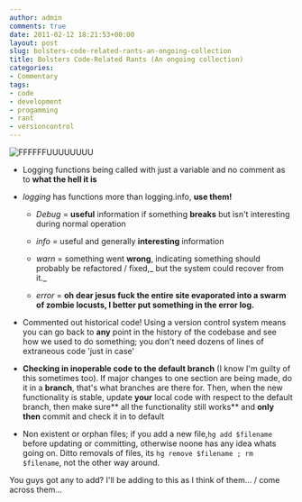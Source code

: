 ```yaml
---
author: admin
comments: true
date: 2011-02-12 18:21:53+00:00
layout: post
slug: bolsters-code-related-rants-an-ongoing-collection
title: Bolsters Code-Related Rants (An ongoing collection)
categories:
- Commentary
tags:
- code
- development
- progamming
- rant
- versioncontrol
---
```


![FFFFFFUUUUUUUU](http://kissmyalas.com/wp-content/uploads/2010/05/RageFace.jpg)

	
  * Logging functions being called with just a variable and no comment as to **what the hell it is**

	
  * _logging_ has functions more than logging.info, **use them!**

	
    * _Debug_ = **useful** information if something **breaks** but isn't interesting during normal operation

	
    * _info_ = useful and generally **interesting** information

	
    * _warn_ = something went **wrong**, indicating something should probably be refactored / fixed,_ but the system could recover from it._ 

	
    * _error_ = **oh dear jesus fuck the entire site evaporated into a swarm of zombie locusts, I better put something in the error log.**

	
  * Commented out historical code! Using a version control system means you can go back to **any** point in the history of the codebase and see how we used to do something; you don't need dozens of lines of extraneous code 'just in case'

	
  * **Checking in inoperable code to the default branch** (I know I'm guilty of this sometimes too). If major changes to one section are being made, do it in a **branch**, that's what branches are there for. Then, when the new functionality is stable, update **your** local code with respect to the default branch, then make sure** all the functionality still works** and **only** **then** commit and check it in to default

	
  * Non existent or orphan files; if you add a new file,`hg add $filename` before updating or committing, otherwise noone has any idea whats going on. Ditto removals of files, its `hg remove $filename ; rm $filename`, not the other way around.

You guys got any to add? I'll be adding to this as I think of them... / come across them...
